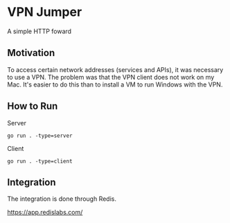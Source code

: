 # VPN Jumper

A simple HTTP foward

## Motivation

To access certain network addresses (services and APIs), it was necessary to use a VPN. The problem was that the VPN client does not work on my Mac.
It's easier to do this than to install a VM to run Windows with the VPN.

## How to Run

Server

```
go run . -type=server
```

Client

```
go run . -type=client
```

## Integration

The integration is done through Redis.

https://app.redislabs.com/
